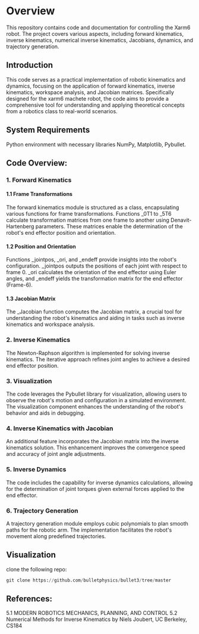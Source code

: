 # Overview

This repository contains code and documentation for controlling the Xarm6 robot. The project covers various aspects, including forward kinematics, inverse kinematics, numerical inverse kinematics, Jacobians, dynamics, and trajectory generation.

## Introduction
This code serves as a practical implementation of robotic kinematics and dynamics, focusing on the application of forward kinematics, inverse kinematics, workspace analysis, and Jacobian matrices. Specifically designed for the xarm6 machete robot, the code aims to provide a comprehensive tool for understanding and applying theoretical concepts from a robotics class to real-world scenarios.

## System Requirements
Python environment with necessary libraries NumPy, Matplotlib, Pybullet. 

## Code Overview:
### 1. Forward Kinematics
#### 1.1 Frame Transformations
The forward kinematics module is structured as a class, encapsulating various functions for frame transformations. Functions _0T1 to _5T6 calculate transformation matrices from one frame to another using Denavit-Hartenberg parameters. These matrices enable the determination of the robot's end effector position and orientation.

#### 1.2 Position and Orientation
Functions _jointpos, _ori, and _endeff provide insights into the robot's configuration. _jointpos outputs the positions of each joint with respect to frame 0. _ori calculates the orientation of the end effector using Euler angles, and _endeff yields the transformation matrix for the end effector (Frame-6).

#### 1.3 Jacobian Matrix
The _Jacobian function computes the Jacobian matrix, a crucial tool for understanding the robot's kinematics and aiding in tasks such as inverse kinematics and workspace analysis.

### 2. Inverse Kinematics
The Newton-Raphson algorithm is implemented for solving inverse kinematics. The iterative approach refines joint angles to achieve a desired end effector position.

### 3. Visualization
The code leverages the Pybullet library for visualization, allowing users to observe the robot's motion and configuration in a simulated environment. The visualization component enhances the understanding of the robot's behavior and aids in debugging.


### 4. Inverse Kinematics with Jacobian
An additional feature incorporates the Jacobian matrix into the inverse kinematics solution. This enhancement improves the convergence speed and accuracy of joint angle adjustments.

### 5. Inverse Dynamics
The code includes the capability for inverse dynamics calculations, allowing for the determination of joint torques given external forces applied to the end effector.

### 6. Trajectory Generation
A trajectory generation module employs cubic polynomials to plan smooth paths for the robotic arm. The implementation facilitates the robot's movement along predefined trajectories.


## Visualization
clone the following repo:
```python
git clone https://github.com/bulletphysics/bullet3/tree/master
```


## References:
5.1 MODERN ROBOTICS MECHANICS, PLANNING, AND CONTROL
5.2 Numerical Methods for Inverse Kinematics by Niels Joubert, UC Berkeley, CS184

